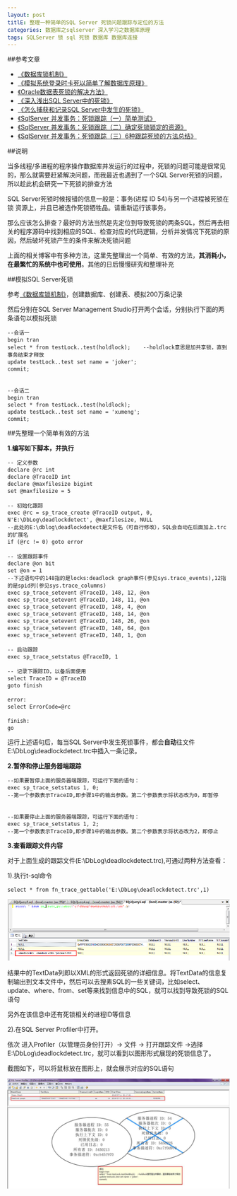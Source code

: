 ```yaml
---
layout: post
titlE: 整理一种简单的SQL Server 死锁问题跟踪与定位的方法
categories: 数据库之sqlserver 深入学习之数据库原理
tags: SQLServer 锁 sql 死锁 数据库 数据库连接  
---
```


##参考文章

* [《数据库锁机制》](http://www.xumenger.com/z-database-lock-20160710/)
* [《模拟系统登录时卡死以简单了解数据库原理》](http://www.xumenger.com/oracle-lock-plsql-login-20160503/)
* [《Oracle数据表死锁的解决方法》](http://www.xumenger.com/oracle-deadlock-20160218/)
* [《深入浅出SQL Server中的死锁》](http://www.cnblogs.com/CareySon/archive/2012/09/19/2693555.html)
* [《怎么捕获和记录SQL Server中发生的死锁》](http://bbs.csdn.net/topics/350234619)
* [《SqlServer 并发事务：死锁跟踪（一）简单测试》](http://blog.csdn.net/kk185800961/article/details/41488215)
* [《SqlServer 并发事务：死锁跟踪（二）确定死锁锁定的资源》](http://blog.csdn.net/kk185800961/article/details/41687209)
* [《SqlServer 并发事务：死锁跟踪（三）6种跟踪死锁的方法总结》](http://blog.csdn.net/kk185800961/article/details/42504857)

##说明

当多线程/多进程的程序操作数据库并发运行的过程中，死锁的问题可能是很常见的，那么就需要赶紧解决问题，而我最近也遇到了一个SQL Server死锁的问题，所以趁此机会研究一下死锁的排查方法

SQL Server死锁时候报错的信息一般是：事务(进程 ID 54)与另一个进程被死锁在 锁 资源上，并且已被选作死锁牺牲品。请重新运行该事务。

那么应该怎么排查？最好的方法当然是先定位到导致死锁的两条SQL，然后再去相关的程序源码中找到相应的SQL、检查对应的代码逻辑，分析并发情况下死锁的原因，然后破坏死锁产生的条件来解决死锁问题

上面的相关博客中有多种方法，这里先整理出一个简单、有效的方法，**其消耗小，在最繁忙的系统中也可使用**。其他的日后慢慢研究和整理补充

##模拟SQL Server死锁

参考[《数据库锁机制》](http://www.xumenger.com/z-database-lock-20160710/)，创建数据库、创建表、模拟200万条记录

然后分别在SQL Server Management Studio打开两个会话，分别执行下面的两条语句以模拟死锁

```
--会话一
begin tran
select * from testLock..test(holdlock);    --holdlock意思是加共享锁，直到事务结束才释放
update testLock..test set name = 'joker';
commit;


--会话二
begin tran
select * from testLock..test(holdlock); 
update testLock..test set name = 'xumeng';
commit;
```

##先整理一个简单有效的方法

**1.编写如下脚本，并执行**

```  
-- 定义参数  
declare @rc int  
declare @TraceID int  
declare @maxfilesize bigint  
set @maxfilesize = 5   
 
-- 初始化跟踪  
exec @rc = sp_trace_create @TraceID output, 0, N'E:\DbLog\deadlockdetect', @maxfilesize, NULL   
--此处的E:\dblog\deadlockdetect是文件名（可自行修改），SQL会自动在后面加上.trc的扩展名  
if (@rc != 0) goto error  
 
-- 设置跟踪事件  
declare @on bit  
set @on = 1  
--下述语句中的148指的是locks:deadlock graph事件(参见sys.trace_events),12指的是spid列(参见sys.trace_columns)  
exec sp_trace_setevent @TraceID, 148, 12, @on    
exec sp_trace_setevent @TraceID, 148, 11, @on  
exec sp_trace_setevent @TraceID, 148, 4, @on  
exec sp_trace_setevent @TraceID, 148, 14, @on  
exec sp_trace_setevent @TraceID, 148, 26, @on  
exec sp_trace_setevent @TraceID, 148, 64, @on  
exec sp_trace_setevent @TraceID, 148, 1, @on  
 
-- 启动跟踪  
exec sp_trace_setstatus @TraceID, 1  
 
-- 记录下跟踪ID，以备后面使用  
select TraceID = @TraceID  
goto finish  
 
error:   
select ErrorCode=@rc  
 
finish:   
go  
```

运行上述语句后，每当SQL Server中发生死锁事件，都会**自动**往文件E:\DbLog\deadlockdetect.trc中插入一条记录。

**2.暂停和停止服务器端跟踪**

```  
--如果要暂停上面的服务器端跟踪，可运行下面的语句：
exec sp_trace_setstatus 1, 0;
--第一个参数表示TraceID,即步骤1中的输出参数。第二个参数表示将状态改为0，即暂停


--如果要停止上面的服务器端跟踪，可运行下面的语句：
exec sp_trace_setstatus 1, 2;
--第一个参数表示TraceID,即步骤1中的输出参数。第二个参数表示将状态改为2，即停止
```

**3.查看跟踪文件内容**

对于上面生成的跟踪文件(E:\DbLog\deadlockdetect.trc),可通过两种方法查看：

1).执行t-sql命令

```  
select * from fn_trace_gettable('E:\DbLog\deadlockdetect.trc',1)  
```

![img](../media/image/2016-07-11/01.png)
 
结果中的TextData列即以XML的形式返回死锁的详细信息。将TextData的信息复制输出到文本文件中，然后可以去搜素SQL的一些关键词，比如select、update、where、from、set等来找到信息中的SQL，就可以找到导致死锁的SQL语句

另外在该信息中还有死锁相关的进程ID等信息

2).在SQL Server Profiler中打开。

依次 进入Profiler（以管理员身份打开）-> 文件 -> 打开跟踪文件 ->选择E:\DbLog\deadlockdetect.trc，就可以看到以图形形式展现的死锁信息了。 

截图如下，可以将鼠标放在图形上，就会展示对应的SQL语句

![img](../media/image/2016-07-11/02.jpg)
